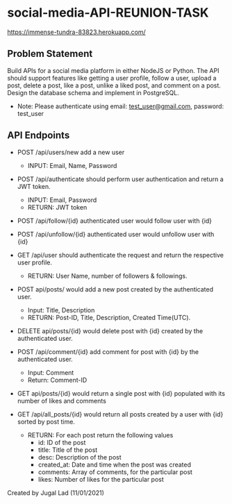 # social-media-API-REUNION-TASK
https://immense-tundra-83823.herokuapp.com/

## Problem Statement

Build APIs for a social media platform in either NodeJS or Python. The API should support features like getting a user profile, follow a user, upload a post, delete a post, like a post, unlike a liked post, and comment on a post. Design the database schema and implement in PostgreSQL.

- Note: Please authenticate using email: test_user@gmail.com, password: test_user

## API Endpoints

- POST /api/users/new add a new user
    - INPUT: Email, Name, Password

- POST /api/authenticate should perform user authentication and return a JWT token.
    - INPUT: Email, Password
    - RETURN: JWT token

- POST /api/follow/{id} authenticated user would follow user with {id}
- POST /api/unfollow/{id} authenticated user would unfollow user with {id}

- GET /api/user should authenticate the request and return the respective user profile.
    - RETURN: User Name, number of followers & followings.

- POST api/posts/ would add a new post created by the authenticated user.
    - Input: Title, Description
    - RETURN: Post-ID, Title, Description, Created Time(UTC).

- DELETE api/posts/{id} would delete post with {id} created by the authenticated user.

- POST /api/comment/{id} add comment for post with {id} by the authenticated user.
    - Input: Comment
    - Return: Comment-ID

- GET api/posts/{id} would return a single post with {id} populated with its number of likes and comments
   
- GET /api/all_posts/{id} would return all posts created by a user with {id} sorted by post time.
    - RETURN: For each post return the following values
        - id: ID of the post
        - title: Title of the post
        - desc: Description of the post
        - created_at: Date and time when the post was created
        - comments: Array of comments, for the particular post
        - likes: Number of likes for the particular post

Created by Jugal Lad (11/01/2021) 

